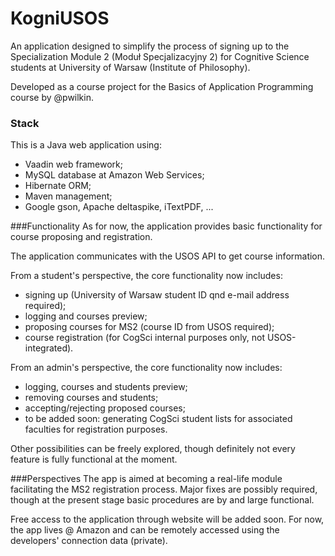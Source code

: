 KogniUSOS
==============

An application designed to simplify the process of signing up to the Specialization Module 2 (Moduł Specjalizacyjny 2)
for Cognitive Science students at University of Warsaw (Institute of Philosophy).

Developed as a course project for the Basics of Application Programming course by @pwilkin.

### Stack
This is a Java web application using:
 * Vaadin web framework;
 * MySQL database at Amazon Web Services;
 * Hibernate ORM;
 * Maven management;
 * Google gson, Apache deltaspike, iTextPDF, ...
 
 ###Functionality
 As for now, the application provides basic functionality for course proposing and registration.
 
 The application communicates with the USOS API to get course information.
 
 From a student's perspective, the core functionality now includes:
  * signing up (University of Warsaw student ID qnd e-mail address required);
  * logging and courses preview;
  * proposing courses for MS2 (course ID from USOS required);
  * course registration (for CogSci internal purposes only, not USOS-integrated).
  
  From an admin's perspective, the core functionality now includes:
   * logging, courses and students preview;
   * removing courses and students;
   * accepting/rejecting proposed courses;
   * to be added soon: generating CogSci student lists for associated faculties for registration purposes.
  
  Other possibilities can be freely explored, though definitely not every feature is fully functional at the moment.
  
 ###Perspectives
 The app is aimed at becoming a real-life module facilitating the MS2 registration process.
 Major fixes are possibly required, though at the present stage basic procedures are by and large functional.
 
 Free access to the application through website will be added soon.
 For now, the app lives @ Amazon and can be remotely accessed using the developers' connection data (private).
 
  
  

